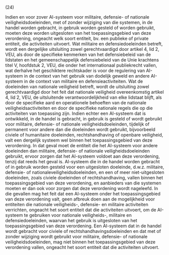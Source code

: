 (24)

Indien en voor zover AI-systeem voor militaire, defensie- of nationale veiligheidsdoeleinden, met of zonder wijziging van die systemen, in de handel worden gebracht, in gebruik worden gesteld of worden gebruikt, moeten deze worden uitgesloten van het toepassingsgebied van deze verordening, ongeacht welk soort entiteit, bv. een publieke of private entiteit, die activiteiten uitvoert. Wat militaire en defensiedoeleinden betreft, wordt een dergelijke uitsluiting zowel gerechtvaardigd door artikel 4, lid 2, VEU, als door de specifieke kenmerken van het defensiebeleid van de lidstaten en het gemeenschappelijk defensiebeleid van de Unie krachtens titel V, hoofdstuk 2, VEU, die onder het internationaal publiekrecht vallen, wat derhalve het geschiktere rechtskader is voor de regulering van AI-systeem in de context van het gebruik van dodelijk geweld en andere AI-systeem in de context van militaire en defensieactiviteiten. Wat de doeleinden van nationale veiligheid betreft, wordt de uitsluiting zowel gerechtvaardigd door het feit dat nationale veiligheid overeenkomstig artikel 4, lid 2, VEU, de uitsluitende verantwoordelijkheid van elke lidstaat blijft, als door de specifieke aard en operationele behoeften van de nationale veiligheidsactiviteiten en door de specifieke nationale regels die op die activiteiten van toepassing zijn. Indien echter een AI-systeem dat is ontwikkeld, in de handel is gebracht, in gebruik is gesteld of wordt gebruikt voor militaire, defensie- of nationale veiligheidsdoeleinden, tijdelijk of permanent voor andere dan die doeleinden wordt gebruikt, bijvoorbeeld civiele of humanitaire doeleinden, rechtshandhaving of openbare veiligheid, valt een dergelijk systeem wel binnen het toepassingsgebied van deze verordening. In dat geval moet de entiteit die het AI-systeem voor andere doeleinden dan militaire, defensie- of nationale veiligheidsdoeleinden gebruikt, ervoor zorgen dat het AI-systeem voldoet aan deze verordening, tenzij dat reeds het geval is. AI-systeem die in de handel worden gebracht of in gebruik worden gesteld voor een uitgesloten doeleinde, d.w.z. militaire, defensie- of nationaleveiligheidsdoeleinden, en een of meer niet-uitgesloten doeleinden, zoals civiele doeleinden of rechtshandhaving, vallen binnen het toepassingsgebied van deze verordening, en aanbieders van die systemen moeten er dan ook voor zorgen dat deze verordening wordt nageleefd. In die gevallen mag het feit dat een AI-systeem onder het toepassingsgebied van deze verordening valt, geen afbreuk doen aan de mogelijkheid voor entiteiten die nationale veiligheids-, defensie- en militaire activiteiten verrichten, ongeacht het soort entiteit dat die activiteiten uitvoert, om de AI-systeem te gebruiken voor nationale veiligheids-, militaire en defensiedoeleinden, waarvan het gebruik is uitgesloten van het toepassingsgebied van deze verordening. Een AI-systeem dat in de handel wordt gebracht voor civiele of rechtshandhavingsdoeleinden en dat met of zonder wijziging wordt gebruikt voor militaire, defensie- of nationale veiligheidsdoeleinden, mag niet binnen het toepassingsgebied van deze verordening vallen, ongeacht het soort entiteit dat die activiteiten uitvoert.
